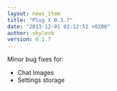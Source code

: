 ```yaml
---
layout: news_item
title: "Plug X 0.1.7"
date: "2013-12-01 02:12:52 +0200"
author: skylerb
version: 0.1.7
---
```


Minor bug fixes for:

- Chat Images
- Settings storage